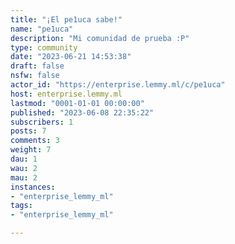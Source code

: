 ```yaml
---
title: "¡El pe1uca sabe!" 
name: "pe1uca"
description: "Mi comunidad de prueba :P"
type: community
date: "2023-06-21 14:53:38"
draft: false
nsfw: false
actor_id: "https://enterprise.lemmy.ml/c/pe1uca"
host: enterprise.lemmy.ml
lastmod: "0001-01-01 00:00:00"
published: "2023-06-08 22:35:22"
subscribers: 1
posts: 7
comments: 3
weight: 7
dau: 1
wau: 2
mau: 2
instances:
- "enterprise_lemmy_ml"
tags: 
- "enterprise_lemmy_ml"

---
```

